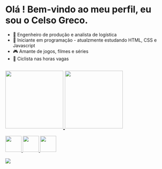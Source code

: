 
<h1>Olá ! Bem-vindo ao meu perfil, eu sou o Celso Greco. </h1>

- 🔭 Engenheiro de produção e analista de logística
- 🌱 Iniciante em programação - atualzmente estudando HTML, CSS e Javascript
- 🎮 Amante de jogos, filmes e séries
- 🚴 Ciclista nas horas vagas

<h2>
<div align="left">
  <a href="https://github.com/Greco1808">
  <img height="180em"  src="https://github-readme-stats.vercel.app/api?username=Greco1808&show_icons=true&theme=radical&include_all_commits=true&count_private=true"/>
  <img height="180em"  src="https://github-readme-stats.vercel.app/api/top-langs/?username=Greco1808&layout=compact&langs_count=7&theme=radical"/>
</div>
  </h2>
<div align="left">
 <img height="50em" src="https://cdn.jsdelivr.net/gh/devicons/devicon/icons/javascript/javascript-original.svg">
 <img height="50em" src="https://cdn.jsdelivr.net/gh/devicons/devicon/icons/html5/html5-original.svg" />
 <img height="50em" src="https://cdn.jsdelivr.net/gh/devicons/devicon/icons/css3/css3-original.svg" />
  </div>
  <br>
  <div>
    <a href="mailto:celso.munizfh@gmail.com"><img src="https://img.shields.io/badge/Gmail-D14836?style=for-the-badge&logo=gmail&logoColor=white"></a>
    
    
  </div>
